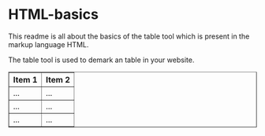 # HTML-basics

This readme is all about the basics of the table tool which is present in the markup language HTML.

The table tool is used to demark an table in your website.
    <table width="400" border="1"> <!-- visual properties  -->
      <thead>
        <tr>
          <th>Item 1</th>   <!-- head of the table  -->
          <th>Item 2</th>	  <!-- head of the table  --> 
        </tr>
      </thead>
      <tbody>
          <tr>
            <td>...</td>
            <td>...</td>
          </tr>
          <tr>
            <td>...</td>
            <td>...</td>
          </tr>
          <tr>
            <td>...</td>
            <td>...</td>
          </tr>
      </tbody>
